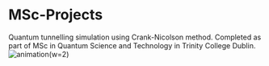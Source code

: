 # MSc-Projects
Quantum tunnelling simulation using Crank-Nicolson method. Completed as part of MSc in Quantum Science and Technology in Trinity College Dublin.
![animation(w=2)](https://user-images.githubusercontent.com/116885185/234828127-11fd31fc-be55-4d26-a9d6-d5cc6496248a.gif)
